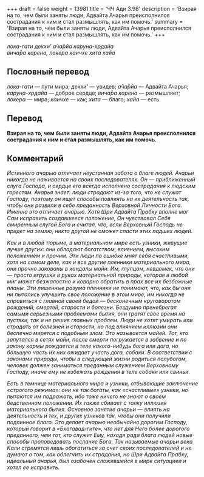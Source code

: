 +++
draft = false
weight = 13981
title = 'ЧЧ Ади 3.98'
description = 'Взирая на то, чем были заняты люди, Адвайта Ачарья преисполнился сострадания к ним и стал размышлять, как им помочь.'
summary = 'Взирая на то, чем были заняты люди, Адвайта Ачарья преисполнился сострадания к ним и стал размышлять, как им помочь.'
+++

_лока-гати декхи’ а̄ча̄рйа карун̣а-хр̣дайа  
вича̄ра карена, локера каичхе хита хайа_

## Пословный перевод

_лока_\-_гати_ — пути мира; _декхи’_ — увидев; _а̄ча̄рйа_ — Адвайта Ачарья; _карун̣а_\-_хр̣дайа_ — доброе сердце; _вича̄ра_ _карена_ — размышляет; _локера_ — мира; _каичхе_ — как; _хита_ — благо; _хайа_ — есть.

## Перевод

**Взирая на то, чем были заняты люди, Адвайта Ачарья преисполнился сострадания к ним и стал размышлять, как им помочь.**

## Комментарий

_Истинного _ачарью_ отличает неустанная забота о благе людей. _Ачарья_ никогда не наживается на своих последователях. Он — приближенный слуга Господа, и сердце его всегда исполнено сострадания к людским горестям. _Ачарья_ знает: люди страдают из-за того, что не служат Господу, поэтому он ищет способы повлиять на их деятельность так, чтобы они развили в себе преданность Верховной Личности Бога. Именно это отличает _ачарью_. Хотя Шри Адвайта Прабху вполне мог Сам исправить создавшееся положение, Он чувствовал Себя смиренным слугой Бога и считал, что, если Верховный Господь не придет на землю, никто другой не сможет спасти этих падших людей._

_Как и в любой тюрьме, в материальном мире есть узники, живущие лучше других: они обладают богатством, влиянием, высоким положением и прочим. Эти люди по ошибке мнят себя счастливыми, хотя на самом деле, как и все другие пленники материального мира, они прочно закованы в кандалы _майи._ Им, глупцам, невдомек, что они — просто игрушки в руках материальной природы, которая в любой миг может безжалостно и коварно обратить в прах все их безбожные планы. Эти лишенные разума пленники не понимают, что, как бы они ни пытались улучшить свое положение в этом мире, им никогда не справиться с главной своей бедой — бесконечным круговоротом рождений, смертей, старости и болезни. Бездумно пренебрегая самыми серьезными проблемами бытия, они тратят свое время на пустяки, так и не решив главных проблем. Люди не хотят умирать или страдать от болезней и старости, но под влиянием иллюзии они беспечно мирятся с подобным злом. Это называется _майей_. Тот, кто запутался в сетях _майи,_ после смерти погружается в забвение и по закону _кармы_ рождается в теле какого-нибудь бога или дога, но большую часть их них ожидает участь дога, собаки. В соответствии с законами природы, чтобы в следующей жизни родиться полубогом, человек должен заниматься преданным служением Верховному Господу, иначе ему не избежать рождения в теле собаки или свиньи._

_Есть в темнице материального мира и узники, отбывающие заключение «строгого режима»: они не так богаты, как «счастливые» узники, но пытаются им подражать, ибо тоже ничего не знают о своем бедственном положении. Их также сбивает с толку иллюзия материального бытия. Основное занятие _ачарьи_ — влиять на деятельность и тех, и других узников так, чтобы они получили подлинное благо. Это делает _ачарью_ необычайно дорогим Господу, который говорит в «Бхагавад-гите», что нет для Него более дорогого преданного, чем тот, кто служит Ему, находя ради блага людей новые способы проповедовать послание Бога. Так называемые _ачарьи_ века Кали стремятся лишь обогатиться за счет своих последователей и не думают о том, как облегчить их страдания, но Шри Адвайта Прабху, идеальный _ачарья,_ был озабочен сложившейся в мире ситуацией и хотел ее исправить._
